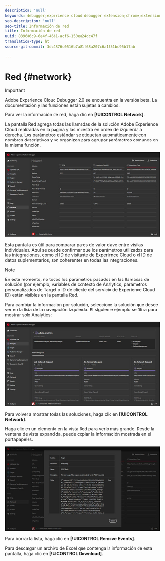 ```yaml
---
description: 'null'
keywords: debugger;experience cloud debugger extension;chrome;extension;network;information
seo-description: 'null'
seo-title: Información de red
title: Información de red
uuid: 839686c9-6e4f-4661-acf6-150ea24dc47f
translation-type: ht
source-git-commit: 3dc1876c0516b7a81f68a207c6a1651bc95b17ab

---
```



# Red {#network}

>[!IMPORTANT]
>
>Adobe Experience Cloud Debugger 2.0 se encuentra en la versión beta. La documentación y las funciones están sujetas a cambios.

Para ver la información de red, haga clic en **[!UICONTROL Network]**.

La pantalla Red agrega todas las llamadas de la solución Adobe Experience Cloud realizadas en la página y las muestra en orden de izquierda a derecha. Los parámetros estándar se etiquetan automáticamente con nombres descriptivos y se organizan para agrupar parámetros comunes en la misma función.

![](assets/network.jpg)

Esta pantalla es útil para comparar pares de valor clave entre visitas individuales. Aquí se puede confirmar que los parámetros utilizados para las integraciones, como el ID de visitante de Experience Cloud o el ID de datos suplementarios, son coherentes en todas las integraciones.

>[!NOTE]
>
>En este momento, no todos los parámetros pasados en las llamadas de solución (por ejemplo, variables de contexto de Analytics, parámetros personalizados de Target o ID de cliente del servicio de Experience Cloud ID) están visibles en la pantalla Red.

Para cambiar la información por solución, seleccione la solución que desee ver en la lista de la navegación izquierda. El siguiente ejemplo se filtra para mostrar solo Analytics:

![](assets/network-analytics.jpg)

Para volver a mostrar todas las soluciones, haga clic en **[!UICONTROL Network]**.

Haga clic en un elemento en la vista Red para verlo más grande. Desde la ventana de vista expandida, puede copiar la información mostrada en el portapapeles.

![](assets/network-expand.jpg)

<!--Use the icon at the top of each column to copy the server call URL to your clipboard, where you can paste it into another document for reference or debugging purposes.

![](assets/copy.jpg)-->

Para borrar la lista, haga clic en **[!UICONTROL Remove Events]**.

Para descargar un archivo de Excel que contenga la información de esta pantalla, haga clic en **[!UICONTROL Download]**.